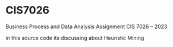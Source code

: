 # CIS7026
Business Process and Data Analysis Assignment CIS 7026 – 2023

in this source code its discussing about Heuristic Mining